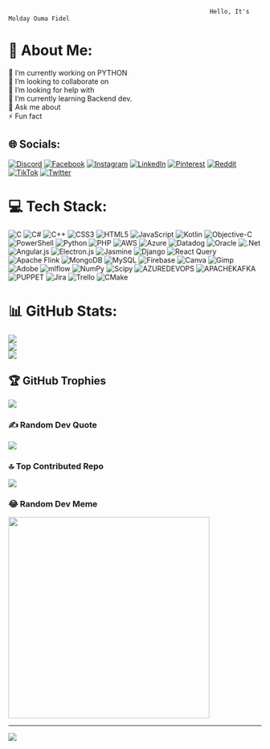                                                             Hello, It's Molday Ouma Fidel
# 💫 About Me:
🔭 I’m currently working on PYTHON<br>👯 I’m looking to collaborate on <br>🤝 I’m looking for help with<br>🌱 I’m currently learning Backend dev.<br>💬 Ask me about <br>⚡ Fun fact


## 🌐 Socials:
[![Discord](https://img.shields.io/badge/Discord-%237289DA.svg?logo=discord&logoColor=white)](https://discord.gg/ddd) [![Facebook](https://img.shields.io/badge/Facebook-%231877F2.svg?logo=Facebook&logoColor=white)](https://facebook.com/dddd) [![Instagram](https://img.shields.io/badge/Instagram-%23E4405F.svg?logo=Instagram&logoColor=white)](https://instagram.com/ddd) [![LinkedIn](https://img.shields.io/badge/LinkedIn-%230077B5.svg?logo=linkedin&logoColor=white)](https://linkedin.com/in/ddddd) [![Pinterest](https://img.shields.io/badge/Pinterest-%23E60023.svg?logo=Pinterest&logoColor=white)](https://pinterest.com/dddd) [![Reddit](https://img.shields.io/badge/Reddit-%23FF4500.svg?logo=Reddit&logoColor=white)](https://reddit.com/user/ddddd) [![TikTok](https://img.shields.io/badge/TikTok-%23000000.svg?logo=TikTok&logoColor=white)](https://tiktok.com/@ddd) [![Twitter](https://img.shields.io/badge/Twitter-%231DA1F2.svg?logo=Twitter&logoColor=white)](https://twitter.com/dddd) 

# 💻 Tech Stack:
![C](https://img.shields.io/badge/c-%2300599C.svg?style=plastic&logo=c&logoColor=white) ![C#](https://img.shields.io/badge/c%23-%23239120.svg?style=plastic&logo=c-sharp&logoColor=white) ![C++](https://img.shields.io/badge/c++-%2300599C.svg?style=plastic&logo=c%2B%2B&logoColor=white) ![CSS3](https://img.shields.io/badge/css3-%231572B6.svg?style=plastic&logo=css3&logoColor=white) ![HTML5](https://img.shields.io/badge/html5-%23E34F26.svg?style=plastic&logo=html5&logoColor=white) ![JavaScript](https://img.shields.io/badge/javascript-%23323330.svg?style=plastic&logo=javascript&logoColor=%23F7DF1E) ![Kotlin](https://img.shields.io/badge/kotlin-%237F52FF.svg?style=plastic&logo=kotlin&logoColor=white) ![Objective-C](https://img.shields.io/badge/OBJECTIVE--C-%233A95E3.svg?style=plastic&logo=apple&logoColor=white) ![PowerShell](https://img.shields.io/badge/PowerShell-%235391FE.svg?style=plastic&logo=powershell&logoColor=white) ![Python](https://img.shields.io/badge/python-3670A0?style=plastic&logo=python&logoColor=ffdd54) ![PHP](https://img.shields.io/badge/php-%23777BB4.svg?style=plastic&logo=php&logoColor=white) ![AWS](https://img.shields.io/badge/AWS-%23FF9900.svg?style=plastic&logo=amazon-aws&logoColor=white) ![Azure](https://img.shields.io/badge/azure-%230072C6.svg?style=plastic&logo=microsoftazure&logoColor=white) ![Datadog](https://img.shields.io/badge/datadog-%23632CA6.svg?style=plastic&logo=datadog&logoColor=white) ![Oracle](https://img.shields.io/badge/Oracle-F80000?style=plastic&logo=oracle&logoColor=white) ![.Net](https://img.shields.io/badge/.NET-5C2D91?style=plastic&logo=.net&logoColor=white) ![Angular.js](https://img.shields.io/badge/angular.js-%23E23237.svg?style=plastic&logo=angularjs&logoColor=white) ![Electron.js](https://img.shields.io/badge/Electron-191970?style=plastic&logo=Electron&logoColor=white) ![Jasmine](https://img.shields.io/badge/jasmine-%238A4182.svg?style=plastic&logo=jasmine&logoColor=white) ![Django](https://img.shields.io/badge/django-%23092E20.svg?style=plastic&logo=django&logoColor=white) ![React Query](https://img.shields.io/badge/-React%20Query-FF4154?style=plastic&logo=react%20query&logoColor=white) ![Apache Flink](https://img.shields.io/badge/Apache%20Flink-E6526F?style=plastic&logo=Apache%20Flink&logoColor=white) ![MongoDB](https://img.shields.io/badge/MongoDB-%234ea94b.svg?style=plastic&logo=mongodb&logoColor=white) ![MySQL](https://img.shields.io/badge/mysql-%2300000f.svg?style=plastic&logo=mysql&logoColor=white) ![Firebase](https://img.shields.io/badge/Firebase-039BE5?style=plastic&logo=Firebase&logoColor=white) ![Canva](https://img.shields.io/badge/Canva-%2300C4CC.svg?style=plastic&logo=Canva&logoColor=white) ![Gimp](https://img.shields.io/badge/Gimp-657D8B?style=plastic&logo=gimp&logoColor=FFFFFF) ![Adobe](https://img.shields.io/badge/adobe-%23FF0000.svg?style=plastic&logo=adobe&logoColor=white) ![mlflow](https://img.shields.io/badge/mlflow-%23d9ead3.svg?style=plastic&logo=numpy&logoColor=blue) ![NumPy](https://img.shields.io/badge/numpy-%23013243.svg?style=plastic&logo=numpy&logoColor=white) ![Scipy](https://img.shields.io/badge/SciPy-%230C55A5.svg?style=plastic&logo=scipy&logoColor=%white) ![AZUREDEVOPS](https://img.shields.io/badge/azuredevops-0078D7.svg?style=plastic&logo=azuredevops&logoColor=white&color=%230078D7) ![APACHEKAFKA](https://img.shields.io/badge/apachekafka-231F20.svg?style=plastic&logo=apachekafka&logoColor=white&color=%23231F20) ![PUPPET](https://img.shields.io/badge/Puppet-02303A.svg?style=plastic&logo=Puppet&logoColor=white&color=%23FFAE1A) ![Jira](https://img.shields.io/badge/jira-%230A0FFF.svg?style=plastic&logo=jira&logoColor=white) ![Trello](https://img.shields.io/badge/Trello-%23026AA7.svg?style=plastic&logo=Trello&logoColor=white) ![CMake](https://img.shields.io/badge/CMake-%23008FBA.svg?style=plastic&logo=cmake&logoColor=white)
# 📊 GitHub Stats:
![](https://github-readme-stats.vercel.app/api?username=FidelMolday&theme=radical&hide_border=false&include_all_commits=false&count_private=false)<br/>
![](https://github-readme-streak-stats.herokuapp.com/?user=FidelMolday&theme=radical&hide_border=false)<br/>
![](https://github-readme-stats.vercel.app/api/top-langs/?username=FidelMolday&theme=radical&hide_border=false&include_all_commits=false&count_private=false&layout=compact)

## 🏆 GitHub Trophies
![](https://github-profile-trophy.vercel.app/?username=FidelMolday&theme=darkhub&no-frame=false&no-bg=false&margin-w=4)

### ✍️ Random Dev Quote
![](https://quotes-github-readme.vercel.app/api?type=horizontal&theme=radical)

### 🔝 Top Contributed Repo
![](https://github-contributor-stats.vercel.app/api?username=FidelMolday&limit=5&theme=dark&combine_all_yearly_contributions=true)

### 😂 Random Dev Meme
<img src='https://randommeme-five.vercel.app/' style="height: 400px;"/>

---
[![](https://visitcount.itsvg.in/api?id=FidelMolday&icon=0&color=0)](https://visitcount.itsvg.in)

<!-- Proudly created with GPRM ( https://gprm.itsvg.in ) -->

